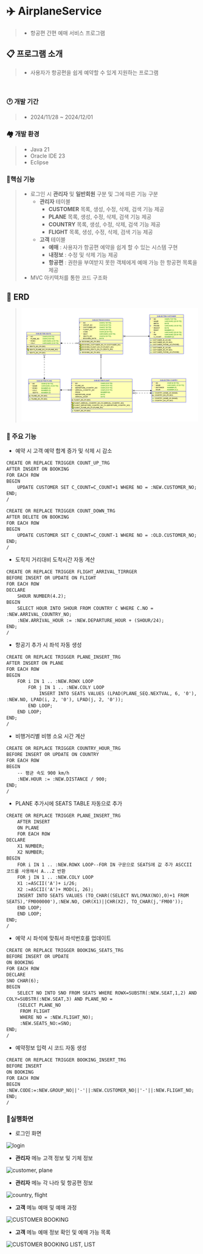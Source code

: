 # ✈️ AirplaneService
>+ 항공편 간편 예매 서비스 프로그램

## 📋 프로그램 소개
>- 사용자가 항공편을 쉽게 예약할 수 있게 지원하는 프로그램
<br>

### 🕐 개발 기간
>- 2024/11/28 ~ 2024/12/01

### 🏘️ 개발 환경
>- Java 21
>- Oracle IDE 23
>- Eclipse

### 🧰핵심 기능
>- 로그인 시 __관리자__ 및 __일반회원__ 구분 및 그에 따른 기능 구분
>   - __관리자__ 테이블
>       - __CUSTOMER__ 목록, 생성, 수정, 삭제, 검색 기능 제공
>       - __PLANE__ 목록, 생성, 수정, 삭제, 검색 기능 제공
>       - __COUNTRY__ 목록, 생성, 수정, 삭제, 검색 기능 제공
>       - __FLIGHT__ 목록, 생성, 수정, 삭제, 검색 기능 제공
>   - __고객__ 테이블
>       - __예매__   : 사용자가 항공편 예약을 쉽게 할 수 있는 시스템 구현
>       - __내정보__ : 수정 및 삭제 기능 제공
>       - __항공편__ : 권한을 부여받지 못한 객체에게 예매 가능 한 항공편 목록을 제공
>- MVC 아키텍처를 통한 코드 구조화

## 💠 ERD
>![](https://github.com/munjungbae/airPlaneService/blob/main/Relational.png)

### 📝 주요 기능
- 예약 시 고객 예약 합계 증가 및 삭제 시 감소
```
CREATE OR REPLACE TRIGGER COUNT_UP_TRG
AFTER INSERT ON BOOKING
FOR EACH ROW
BEGIN
    UPDATE CUSTOMER SET C_COUNT=C_COUNT+1 WHERE NO = :NEW.CUSTOMER_NO;
END;
/
```
```
CREATE OR REPLACE TRIGGER COUNT_DOWN_TRG
AFTER DELETE ON BOOKING
FOR EACH ROW
BEGIN
    UPDATE CUSTOMER SET C_COUNT=C_COUNT-1 WHERE NO = :OLD.CUSTOMER_NO;
END;
/
```
- 도착지 거리대비 도착시간 자동 계산
```
CREATE OR REPLACE TRIGGER FLIGHT_ARRIVAL_TIRRGER
BEFORE INSERT OR UPDATE ON FLIGHT
FOR EACH ROW
DECLARE
    SHOUR NUMBER(4.2);
BEGIN
    SELECT HOUR INTO SHOUR FROM COUNTRY C WHERE C.NO = :NEW.ARRIVAL_COUNTRY_NO;
    :NEW.ARRIVAL_HOUR := :NEW.DEPARTURE_HOUR + (SHOUR/24);
END;
/
```
- 항공기 추가 시 좌석 자동 생성
```
CREATE OR REPLACE TRIGGER PLANE_INSERT_TRG
AFTER INSERT ON PLANE
FOR EACH ROW
BEGIN
    FOR i IN 1 .. :NEW.ROWX LOOP
        FOR j IN 1 .. :NEW.COLY LOOP
            INSERT INTO SEATS VALUES (LPAD(PLANE_SEQ.NEXTVAL, 6, '0'), :NEW.NO, LPAD(i, 2, '0'), LPAD(j, 2, '0'));
        END LOOP;
    END LOOP;
END;
/
```
- 비행거리별 비행 소요 시간 계산
```
CREATE OR REPLACE TRIGGER COUNTRY_HOUR_TRG
BEFORE INSERT OR UPDATE ON COUNTRY
FOR EACH ROW
BEGIN
    -- 평균 속도 900 km/h
    :NEW.HOUR := :NEW.DISTANCE / 900;
END;
/
```
- PLANE 추가시에 SEATS TABLE 자동으로 추가
```
CREATE OR REPLACE TRIGGER PLANE_INSERT_TRG
    AFTER INSERT 
    ON PLANE
    FOR EACH ROW
DECLARE
    X1 NUMBER;
    X2 NUMBER;
BEGIN
    FOR i IN 1 .. :NEW.ROWX LOOP--FOR IN 구문으로 SEATS에 값 추가 ASCCII 코드를 사용해서 A...Z 반환
    FOR j IN 1 .. :NEW.COLY LOOP
    X1 :=ASCII('A')+ i/26; 
    X2 :=ASCII('A')+ MOD(i, 26);
    INSERT INTO SEATS VALUES (TO_CHAR((SELECT NVL(MAX(NO),0)+1 FROM SEATS),'FM000000'),:NEW.NO, CHR(X1)||CHR(X2), TO_CHAR(j,'FM00'));
    END LOOP;
    END LOOP;
END;
/
```
- 예약 시 좌석에 맞춰서 좌석번호를 업데이트
```
CREATE OR REPLACE TRIGGER BOOKING_SEATS_TRG
BEFORE INSERT OR UPDATE
ON BOOKING
FOR EACH ROW
DECLARE
SNO CHAR(6);
BEGIN
    SELECT NO INTO SNO FROM SEATS WHERE ROWX=SUBSTR(:NEW.SEAT,1,2) AND COLY=SUBSTR(:NEW.SEAT,3) AND PLANE_NO = 
    (SELECT PLANE_NO 
     FROM FLIGHT
     WHERE NO = :NEW.FLIGHT_NO);
     :NEW.SEATS_NO:=SNO;
END;
/
```
- 예약정보 입력 시 코드 자동 생성
```
CREATE OR REPLACE TRIGGER BOOKING_INSERT_TRG
BEFORE INSERT
ON BOOKING
FOR EACH ROW
BEGIN
:NEW.CODE:=:NEW.GROUP_NO||'-'||:NEW.CUSTOMER_NO||'-'||:NEW.FLIGHT_NO;
END;
/
```

### 📝실행화면

- 로그인 화면

 ![login](https://github.com/user-attachments/assets/9cfdd855-2c08-496a-9478-eb34d884700a)
 
- __관리자__ 메뉴 고객 정보 및 기체 정보

![customer, plane](https://github.com/user-attachments/assets/918322b8-d32d-43e2-aba0-91f51851ee51)

- __관리자__ 메뉴 각 나라 및 항공편 정보

![country, flight](https://github.com/user-attachments/assets/8a9ca208-922b-4365-8c5e-086eff18df05)

- __고객__ 메뉴 예매 및 예매 과정

![CUSTOMER BOOKING](https://github.com/user-attachments/assets/bb50e043-2c54-4b11-a2f9-abfe7ea3a214)

- __고객__ 메뉴 예매 정보 확인 및 예매 가능 목록

![CUSTOMER BOOKING LIST, LIST](https://github.com/user-attachments/assets/f89280a7-2adf-44b4-b1d9-7f3f89c4e188)

